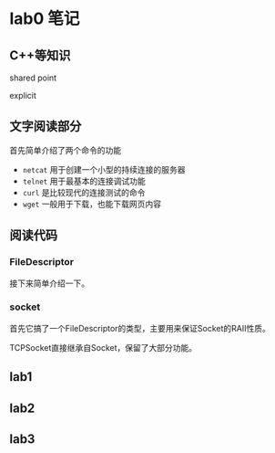 # lab0 笔记

## C++等知识

shared point

explicit

## 文字阅读部分

首先简单介绍了两个命令的功能

- `netcat` 用于创建一个小型的持续连接的服务器
- `telnet` 用于最基本的连接调试功能
- `curl` 是比较现代的连接测试的命令
- `wget` 一般用于下载，也能下载网页内容

## 阅读代码

### FileDescriptor

接下来简单介绍一下。

### socket

首先它搞了一个FileDescriptor的类型，主要用来保证Socket的RAII性质。

TCPSocket直接继承自Socket，保留了大部分功能。

## lab1

## lab2

## lab3